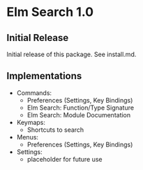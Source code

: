 # Elm Search 1.0 #

## Initial Release ##

Initial release of this package. See install.md.

## Implementations ##

- Commands:
  - Preferences (Settings, Key Bindings)
  - Elm Search: Function/Type Signature
  - Elm Search: Module Documentation
- Keymaps:
  - Shortcuts to search
- Menus:
  - Preferences (Settings, Key Bindings)
- Settings:
  - placeholder for future use
